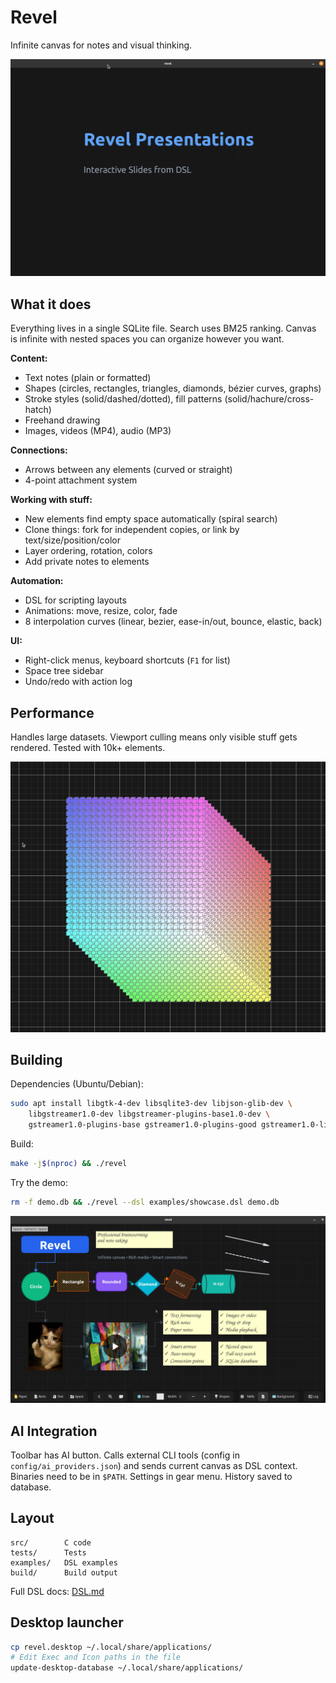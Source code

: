 # Revel

Infinite canvas for notes and visual thinking.

![Revel Presentation](examples/revel_recording.gif)

## What it does

Everything lives in a single SQLite file. Search uses BM25 ranking. Canvas is infinite with nested spaces you can organize however you want.

**Content:**
- Text notes (plain or formatted)
- Shapes (circles, rectangles, triangles, diamonds, bézier curves, graphs)
- Stroke styles (solid/dashed/dotted), fill patterns (solid/hachure/cross-hatch)
- Freehand drawing
- Images, videos (MP4), audio (MP3)

**Connections:**
- Arrows between any elements (curved or straight)
- 4-point attachment system

**Working with stuff:**
- New elements find empty space automatically (spiral search)
- Clone things: fork for independent copies, or link by text/size/position/color
- Layer ordering, rotation, colors
- Add private notes to elements

**Automation:**
- DSL for scripting layouts
- Animations: move, resize, color, fade
- 8 interpolation curves (linear, bezier, ease-in/out, bounce, elastic, back)

**UI:**
- Right-click menus, keyboard shortcuts (`F1` for list)
- Space tree sidebar
- Undo/redo with action log

## Performance

Handles large datasets. Viewport culling means only visible stuff gets rendered. Tested with 10k+ elements.

![10,000 elements](examples/media/10_000.jpg)

## Building

Dependencies (Ubuntu/Debian):
```bash
sudo apt install libgtk-4-dev libsqlite3-dev libjson-glib-dev \
    libgstreamer1.0-dev libgstreamer-plugins-base1.0-dev \
    gstreamer1.0-plugins-base gstreamer1.0-plugins-good gstreamer1.0-libav
```

Build:
```bash
make -j$(nproc) && ./revel
```

Try the demo:
```bash
rm -f demo.db && ./revel --dsl examples/showcase.dsl demo.db
```

![Demo](examples/media/demo.jpg)

## AI Integration

Toolbar has AI button. Calls external CLI tools (config in `config/ai_providers.json`) and sends current canvas as DSL context. Binaries need to be in `$PATH`. Settings in gear menu. History saved to database.

## Layout

```
src/        C code
tests/      Tests
examples/   DSL examples
build/      Build output
```

Full DSL docs: [DSL.md](DSL.md)

## Desktop launcher

```bash
cp revel.desktop ~/.local/share/applications/
# Edit Exec and Icon paths in the file
update-desktop-database ~/.local/share/applications/
```
